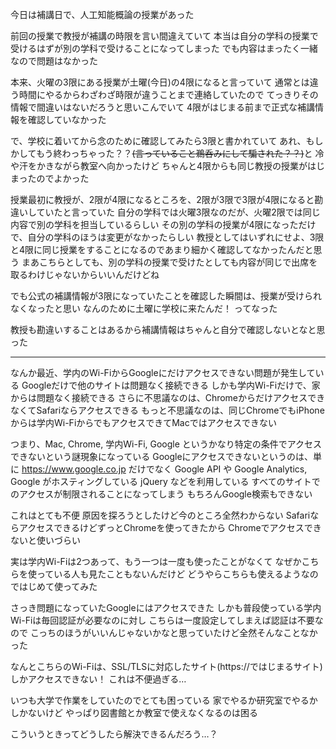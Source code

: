 今日は補講日で、人工知能概論の授業があった

前回の授業で教授が補講の時限を言い間違えていて
本当は自分の学科の授業で受けるはずが別の学科で受けることになってしまった
でも内容はまったく一緒なので問題はなかった

本来、火曜の3限にある授業が土曜(今日)の4限になると言っていて
通常とは違う時間にやるからわざわざ時限が違うことまで連絡していたので
てっきりその情報で間違いはないだろうと思いこんでいて
4限がはじまる前まで正式な補講情報を確認していなかった

で、学校に着いてから念のために確認してみたら3限と書かれていて
あれ、もしかしてもう終わっちゃった？？~~(言っていること鵜呑みにして騙された？？)~~と
冷や汗をかきながら教室へ向かったけど
ちゃんと4限からも同じ教授の授業がはじまったのでよかった

授業最初に教授が、2限が4限になるところを、2限が3限で3限が4限になると勘違いしていたと言っていた
自分の学科では火曜3限なのだが、火曜2限では同じ内容で別の学科を担当しているらしい
その別の学科の授業が4限になっただけで、自分の学科のほうは変更がなかったらしい
教授としてはいずれにせよ、3限と4限に同じ授業をすることになるのであまり細かく確認してなかったんだと思う
まあこちらとしても、別の学科の授業で受けたとしても内容が同じで出席を取るわけじゃないからいいんだけどね

でも公式の補講情報が3限になっていたことを確認した瞬間は、授業が受けられなくなったと思い
なんのために土曜に学校に来たんだ！ ってなった

教授も勘違いすることはあるから補講情報はちゃんと自分で確認しないとなと思った

***

なんか最近、学内のWi-FiからGoogleにだけアクセスできない問題が発生している
Googleだけで他のサイトは問題なく接続できる
しかも学内Wi-Fiだけで、家からは問題なく接続できる
さらに不思議なのは、ChromeからだけアクセスできなくてSafariならアクセスできる
もっと不思議なのは、同じChromeでもiPhoneからは学内Wi-FiからでもアクセスできてMacではアクセスできない

つまり、Mac, Chrome, 学内Wi-Fi, Google というかなり特定の条件でアクセスできないという謎現象になっている
Googleにアクセスできないというのは、単に https://www.google.co.jp だけでなく
Google API や Google Analytics, Google がホスティングしている jQuery などを利用している
すべてのサイトでのアクセスが制限されることになってしまう
もちろんGoogle検索もできない

これはとても不便
原因を探ろうとしたけど今のところ全然わからない
SafariならアクセスできるけどずっとChromeを使ってきたから
Chromeでアクセスできないと使いづらい

実は学内Wi-Fiは2つあって、もう一つは一度も使ったことがなくて
なぜかこちらを使っている人も見たこともないんだけど
どうやらこちらも使えるようなのではじめて使ってみた

さっき問題になっていたGoogleにはアクセスできた
しかも普段使っている学内Wi-Fiは毎回認証が必要なのに対し
こちらは一度設定してしまえば認証は不要なので
こっちのほうがいいんじゃないかなと思っていたけど全然そんなことなかった

なんとこちらのWi-Fiは、SSL/TLSに対応したサイト(https://ではじまるサイト)しかアクセスできない！
これは不便過ぎる…

いつも大学で作業をしていたのでとても困っている
家でやるか研究室でやるかしかないけど
やっぱり図書館とか教室で使えなくなるのは困る

こういうときってどうしたら解決できるんだろう…？

